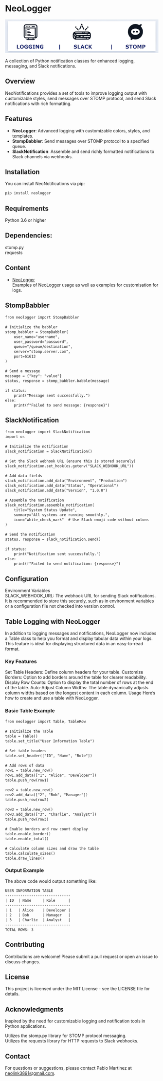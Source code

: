 # NeoLogger

<p align="center">
  <img src="docs/imgs/neologger_banner.png" alt="NeoLogger Banner">
</p>

A collection of Python notification classes for enhanced logging, messaging, and Slack notifications.

## Overview

NeoNotifications provides a set of tools to improve logging output with customizable styles, send messages over STOMP protocol, and send Slack notifications with rich formatting.

## Features

- **NeoLogger**: Advanced logging with customizable colors, styles, and templates.
- **StompBabbler**: Send messages over STOMP protocol to a specified queue.
- **SlackNotification**: Assemble and send richly formatted notifications to Slack channels via webhooks.

## Installation

You can install NeoNotifications via pip:

```bash
pip install neologger
```

## Requirements

Python 3.6 or higher

## Dependencies:
stomp.py    
requests

## Content

- [NeoLogger](docs/neologger.md)    
Examples of NeoLogger usage as well as examples for customisation for logs.


## StompBabbler

```
from neologger import StompBabbler

# Initialize the babbler
stomp_babbler = StompBabbler(
    user_name="username",
    user_password="password",
    queue="/queue/destination",
    server="stomp.server.com",
    port=61613
)

# Send a message
message = {"key": "value"}
status, response = stomp_babbler.babble(message)

if status:
    print("Message sent successfully.")
else:
    print(f"Failed to send message: {response}")
```

## SlackNotification

```
from neologger import SlackNotification
import os

# Initialize the notification
slack_notification = SlackNotification()

# Set the Slack webhook URL (ensure this is stored securely)
slack_notification.set_hook(os.getenv("SLACK_WEBHOOK_URL"))

# Add data fields
slack_notification.add_data("Environment", "Production")
slack_notification.add_data("Status", "Operational")
slack_notification.add_data("Version", "1.0.0")

# Assemble the notification
slack_notification.assemble_notification(
    title="System Status Update",
    summary="All systems are running smoothly.",
    icon="white_check_mark"  # Use Slack emoji code without colons
)

# Send the notification
status, response = slack_notification.send()

if status:
    print("Notification sent successfully.")
else:
    print(f"Failed to send notification: {response}")
```

## Configuration

Environment Variables   
SLACK_WEBHOOK_URL: The webhook URL for sending Slack notifications. It is recommended to store this securely, such as in environment variables or a configuration file not checked into version control.

## Table Logging with NeoLogger

In addition to logging messages and notifications, NeoLogger now includes a Table class to help you format and display tabular data within your logs. This feature is ideal for displaying structured data in an easy-to-read format.

### Key Features
Set Table Headers: Define column headers for your table.
Customize Borders: Option to add borders around the table for clearer readability.
Display Row Counts: Option to display the total number of rows at the end of the table.
Auto-Adjust Column Widths: The table dynamically adjusts column widths based on the longest content in each column.
Usage
Here’s how to create and use a table with NeoLogger.

### Basic Table Example
```
from neologger import Table, TableRow

# Initialize the Table
table = Table()
table.set_title("User Information Table")

# Set table headers
table.set_header(["ID", "Name", "Role"])

# Add rows of data
row1 = table.new_row()
row1.add_data(["1", "Alice", "Developer"])
table.push_row(row1)

row2 = table.new_row()
row2.add_data(["2", "Bob", "Manager"])
table.push_row(row2)

row3 = table.new_row()
row3.add_data(["3", "Charlie", "Analyst"])
table.push_row(row3)

# Enable borders and row count display
table.enable_border()
table.enable_total()

# Calculate column sizes and draw the table
table.calculate_sizes()
table.draw_lines()
```

### Output Example

The above code would output something like:

```
USER INFORMATION TABLE
------------------------------
| ID  | Name     | Role      |
------------------------------
| 1   | Alice    | Developer |
| 2   | Bob      | Manager   |
| 3   | Charlie  | Analyst   |
------------------------------
TOTAL ROWS: 3
```

## Contributing

Contributions are welcome! Please submit a pull request or open an issue to discuss changes.

## License

This project is licensed under the MIT License - see the LICENSE file for details.

## Acknowledgments

Inspired by the need for customizable logging and notification tools in Python applications.

Utilizes the stomp.py library for STOMP protocol messaging.     
Utilizes the requests library for HTTP requests to Slack webhooks.

## Contact

For questions or suggestions, please contact Pablo Martinez at neolink3891@gmail.com.